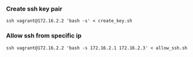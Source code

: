 ### Create ssh key pair
```
ssh vagrant@172.16.2.2 'bash -s' < create_key.sh
```

### Allow ssh from specific ip
```
ssh vagrant@172.16.2.2 'bash -s 172.16.2.1 172.16.2.3' < allow_ssh.sh
```

